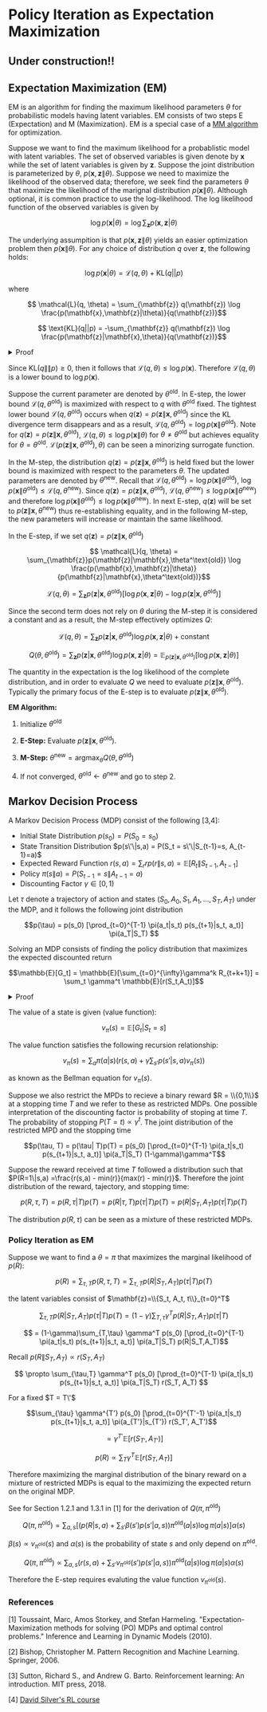 # Policy Iteration as Expectation Maximization

## Under construction!!

## Expectation Maximization (EM)

EM is an algorithm for finding the maximum likelihood parameters $\theta$ for probabilistic models having latent variables. EM consists of two steps E (Expectation) and M (Maximization). EM is a special case of a [MM algorithm](https://en.wikipedia.org/wiki/MM_algorithm) for optimization.

Suppose we want to find the maximum likelihood for a probablistic model with latent variables. The set of observed variables is given denote by $\mathbf{x}$ while the set of latent variables is given by $\mathbf{z}$. Suppose the joint distribution is parameterized by $\theta$, $p(\mathbf{x}, \mathbf{z}\|\theta)$. Suppose we need to maximize the likelihood of the observed data; therefore, we seek find the parameters $\theta$ that maximize the likelihood of the marignal distribution $p(\mathbf{x}\|\theta)$. Although optional, it is common practice to use the log-likelihood.
The log likelihood function of the observed variables is given by 

$$\log p(\mathbf{x}|\theta) = \log \sum_{\mathbf{z}} p(\mathbf{x}, \mathbf{z}|\theta)$$

The underlying assumpition is that $p(\mathbf{x},\mathbf{z}\|\theta)$ 
yields an easier optimization problem then $p(\mathbf{x}\|\theta)$. For any choice of distribution $q$ over $\mathbf{z}$, the following holds:

$$\log p(\mathbf{x}|\theta) = \mathcal{L}(q,\theta) + \text{KL}(q||p)$$

where 

$$ \mathcal{L}(q, \theta) = \sum_{\mathbf{z}} q(\mathbf{z}) \log \frac{p(\mathbf{x},\mathbf{z}|\theta)}{q(\mathbf{z})}$$

$$ \text{KL}(q||p) = -\sum_{\mathbf{z}} q(\mathbf{z}) \log \frac{p(\mathbf{z}|\mathbf{x},\theta)}{q(\mathbf{z})}$$

<details>
  <summary>Proof</summary>
  
$$ \mathcal{L}(q, \theta) = \sum_{\mathbf{z}} q(\mathbf{z}) [\log p(\mathbf{x},\mathbf{z}|\theta) - \log q(\mathbf{z})]$$
$$ \mathcal{L}(q, \theta) = \sum_{\mathbf{z}} q(\mathbf{z}) [\log p(\mathbf{z}|\mathbf{x},\theta) + \log p(\mathbf{x}) - \log q(\mathbf{z})]$$
$$ \mathcal{L}(q, \theta) = \sum_{\mathbf{z}} q(\mathbf{z}) [\log p(\mathbf{z}|\mathbf{x},\theta) - \log q(\mathbf{z})] + \log p(\mathbf{x}) $$

$$ \mathcal{L}(q, \theta) = -\text{KL}(q||p) + \log p(\mathbf{x}) $$ 

</details>

Since $\text{KL}(q\|\|p) \ge 0$, then it follows that $\mathcal{L}(q,\theta) \le \log p(\mathbf{x})$. Therefore $\mathcal{L}(q,\theta)$ is a lower bound to $\log p(\mathbf{x})$. 

Suppose the current parameter are denoted by $\theta^{\text{old}}$. In E-step, the lower bound $\mathcal{L}(q,\theta^\text{old})$ is maximized with respect to $q$ with $\theta^\text{old}$ fixed. The tightest lower bound $\mathcal{L}(q,\theta^\text{old})$ occurs when $q(\mathbf{z}) = p(\mathbf{z}\|\mathbf{x},\theta^\text{old})$ since the KL divergence term disappears and as a result, $\mathcal{L}(q,\theta^\text{old}) = \log p(\mathbf{x} \| \theta^{\text{old}})$. Note for $q(\mathbf{z}) = p(\mathbf{z}\|\mathbf{x},\theta^\text{old})$, $\mathcal{L}(q, \theta) \le \log p(\mathbf{x}\| \theta)$ for $\theta \neq \theta^{\text{old}}$ but achieves equality for $\theta = \theta^\text{old}$. $\mathcal{L}(p(\mathbf{z}\|\mathbf{x},\theta^\text{old}), \theta)$ can be seen a minorizing surrogate function.

In the M-step, the distribution $q(\mathbf{z}) = p(\mathbf{z}\|\mathbf{x},\theta^\text{old})$  is held fixed but the lower bound is maximized with respect to the parameters $\theta$. The updated parameters are denoted by $\theta^\text{new}$. Recall that $\mathcal{L}(q, \theta^{\text{old}}) = \log p(\mathbf{x} \| \theta^{\text{old}})$, $\log p(\mathbf{x} \| \theta^{\text{old}}) \le \mathcal{L}(q, \theta^\text{new})$. Since $q(\mathbf{z}) = p(\mathbf{z}\|\mathbf{x},\theta^\text{old})$, $\mathcal{L}(q, \theta^\text{new}) \le \log p(\mathbf{x}\|\theta^\text{new})$ and therefore $\log p(\mathbf{x} \| \theta^{\text{old}}) \le \log p(\mathbf{x} \| \theta^{\text{new}})$. In next E-step, $q(\mathbf{z})$ will be set to $p(\mathbf{z}\|\mathbf{x},\theta^\text{new})$ thus re-establishing equality, and in the following M-step, the new parameters will increase or maintain the same likelihood.

In the E-step, if we set $q(\mathbf{z}) = p(\mathbf{z}\|\mathbf{x},\theta^\text{old})$

$$ \mathcal{L}(q, \theta) = \sum_{\mathbf{z}}p(\mathbf{z}|\mathbf{x},\theta^\text{old}) \log \frac{p(\mathbf{x},\mathbf{z}|\theta)}{p(\mathbf{z}|\mathbf{x},\theta^\text{old})}$$

$$ \mathcal{L}(q, \theta) = \sum_{\mathbf{z}}p(\mathbf{z}|\mathbf{x},\theta^\text{old}) [\log p(\mathbf{x},\mathbf{z}|\theta) - \log p(\mathbf{z}|\mathbf{x},\theta^\text{old})]$$

Since the second term does not rely on $\theta$ during the M-step it is considered a constant and as a result, the M-step effectively optimizes $Q$:

$$ \mathcal{L}(q, \theta) = \sum_{\mathbf{z}}p(\mathbf{z}|\mathbf{x},\theta^\text{old}) \log p(\mathbf{x},\mathbf{z}|\theta) + \text
{constant}$$

$$Q(\theta, \theta^{\text{old}}) = \sum_{\mathbf{z}}p(\mathbf{z}|\mathbf{x},\theta^\text{old}) \log p(\mathbf{x},\mathbf{z}|\theta) = \mathbb{E}_{p(\mathbf{z}|\mathbf{x},\theta^\text{old})}[\log p(\mathbf{x},\mathbf{z}|\theta) ]$$

The quantity in the expectation is the log likelihood of the complete distribution, and in order to evaluate $Q$ we need to evaluate $p(\mathbf{z}\|\mathbf{x},\theta^\text{old})$. Typically the primary focus of the E-step is to evaluate $p(\mathbf{z}\|\mathbf{x},\theta^\text{old})$.

**EM Algorithm:**

1. Initialize $\theta^{\text{old}}$

2. **E-Step:** Evaluate $p(\mathbf{z}\|\mathbf{x},\theta^\text{old})$.

3. **M-Step:** $\theta^{\text{new}} = \text{argmax}_\theta Q(\theta, \theta^{\text{old}})$

4. If not converged, $\theta^{\text{old}} \gets \theta^{\text{new}}$ and go to step 2.





## Markov Decision Process

A Markov Decision Process (MDP) consist of the following [3,4]:
* Initial State Distribution $p(s_0) = P(S_0=s_0)$
* State Transition Distribution $p(s\'\|s,a) = P(S_t = s\'\|S_{t-1}=s, A_{t-1}=a)$
* Expected Reward Function $r(s,a) = \sum_r r p(r\|s,a)  = \mathbb{E}[R_t\|S_{t-1},A_{t-1}]$ 
* Policy $\pi(s\|a) = P(S_{t-1}=s\|A_{t-1}=a)$
* Discounting Factor $\gamma \in [0,1)$


Let $\tau$ denote a trajectory of action and states $(S_0, A_0, S_1, A_1, ..., S_T, A_T)$ under the MDP, and it follows the following joint distribution

$$p(\tau) = p(s_0) [\prod_{t=0}^{T-1}  \pi(a_t|s_t) p(s_{t+1}|s_t, a_t)] \pi(a_T|S_T) $$

Solving an MDP consists of finding the policy distribution that maximizes the expected discounted return

$$\mathbb{E}[G_t] = \mathbb{E}[\sum_{t=0}^{\infty}\gamma^k R_{t+k+1}] = \sum_t \gamma^t \mathbb{E}[r(S_t,A_t)]$$

<details>
  <summary>Proof</summary>

For a fixed $t = t'$

$$\mathbb{E}[R_{t'}] = \sum_{r} p(r) r$$

$$ =\mathbb{E}[R_{t'}] = \sum_{r,\tau} p(r,\tau) r$$

$$= \sum_{r,\tau} p(r|\tau) p(\tau) r $$

By Markov Property, $p(r|\tau) = p(r|s,a)$

$$= \sum_{\tau} p(\tau) \sum_r rp(r|s,a) $$

$$= \sum_{\tau} p(\tau) r(s,a) $$

$$= \mathbb{E}[r(S,A)] $$

</details>

The value of a state is given (value function):

$$v_\pi(s) = \mathbb{E}[G_t | S_t = s] $$

The value function satisfies the following recursion relationship:

$$v_\pi(s) = \sum_{a} \pi(a|s) (r(s,a) + \gamma \sum_{s'}p(s'|s,a)v_\pi(s))$$

as known as the Bellman equation for $v_\pi(s)$.

Suppose we also restrict the MPDs to recieve a binary reward $R = \\{0,1\\}$ at a stopping time $T$ and we refer to these as restricted MDPs. One possible interpretation of the discounting factor is probability of stoping at time $T$. The probability of stopping $P(T=t) \propto \gamma^t$. The joint distribution of the restricted MPD and the stopping time 

$$p(\tau, T) = p(\tau| T)p(T) = p(s_0) [\prod_{t=0}^{T-1}  \pi(a_t|s_t) p(s_{t+1}|s_t, a_t)] \pi(a_T|S_T) (1-\gamma)\gamma^T$$


Suppose the reward received at time $T$ followed a distribution such that $P(R=1\|s,a) =\frac{r(s,a) - min(r)}{max(r) - min(r)}$. Therefore the joint distribution of the reward, tajectory, and stopping time: 

$$ p(R, \tau, T) = p(R,\tau| T)p(T) =  p(R|\tau, T)p(\tau| T)p(T) = p(R|S_T,A_T)p(\tau| T)p(T) $$

The distribution $p(R, \tau)$ can be seen as a mixture of these restricted MDPs.

### Policy Iteration as EM

Suppose we want to find a $\theta = \pi$ that maximizes the marginal likelihood of $p(R)$:

$$p(R) = \sum_{\tau, T} p(R, \tau, T) =\sum_{\tau, T} p(R|S_T,A_T)p(\tau| T)p(T) $$

the latent variables consist of $\mathbf{z}=\\{S_t, A_t, t\\}_{t=0}^T$

$$\sum_{\tau, T} p(R|S_T,A_T)p(\tau| T)p(T)  = (1-\gamma) \sum_{T,\tau} \gamma^T p(R|S_T,A_T)p(\tau| T) $$

$$ = (1-\gamma)\sum_{T,\tau} \gamma^T p(s_0) [\prod_{t=0}^{T-1}  \pi(a_t|s_t) p(s_{t+1}|s_t, a_t)] \pi(a_T|S_T) p(R|S_T,A_T)$$

Recall $p(R\|S_T,A_T) \propto r(S_T, A_T)$

$$ \propto \sum_{\tau,T} \gamma^T p(s_0) [\prod_{t=0}^{T-1}  \pi(a_t|s_t) p(s_{t+1}|s_t, a_t)] \pi(a_T|S_T) r(S_T, A_T) $$

For a fixed $T = T\'$

$$\sum_{\tau} \gamma^{T'} p(s_0) [\prod_{t=0}^{T'-1}  \pi(a_t|s_t) p(s_{t+1}|s_t, a_t)] \pi(a_{T'}|s_{T'}) r(S_T', A_T')$$

$$ = \gamma^{T'}\mathbb{E}[r(S_{T'}, A_{T'})] $$

$$ p(R) \propto \sum_{T}\gamma^T \mathbb{E}[r(S_{T}, A_{T})] $$

Therefore maximizing the marginal distribution of the binary reward on a mixture of restricted MDPs is equal to the maximizing the expected return on the original MDP.

See for Section 1.2.1 and 1.3.1 in [1] for the derivation of $Q(\pi, \pi^{\text{old}})$

$$Q(\pi, \pi^{\text{old}}) = \sum_{a,s}[(p(R|s,a) + \sum_{s'}\beta(s')p(s'|a,s))\pi^{\text{old}}(a|s)\log\pi(a|s)] \alpha(s) $$

$\beta(s) \propto v_{\pi^{\text{old}}}(s)$ and $\alpha(s)$ is the probability of state $s$ and only depend on $\pi^{\text{old}}$.

$$Q(\pi, \pi^{\text{old}}) \propto \sum_{a,s}(r(s,a) + \sum_{s'}v_{\pi^{\text{old}}}
(s')p(s'|a,s))\pi^{\text{old}}(a|s)\log\pi(a|s) \alpha(s) $$

Therefore the E-step requires evaluting the value function $v_{\pi^{\text{old}}}(s)$. 

### References

[1] Toussaint, Marc, Amos Storkey, and Stefan Harmeling. "Expectation-Maximization methods for solving (PO) MDPs and optimal control problems." Inference and Learning in Dynamic Models (2010).

[2] Bishop, Christopher M. Pattern Recognition and Machine Learning. Springer, 2006.

[3] Sutton, Richard S., and Andrew G. Barto. Reinforcement learning: An introduction. MIT press, 2018.

[4] [David Silver's RL course](https://www.davidsilver.uk/wp-content/uploads/2020/03/MDP.pdf)